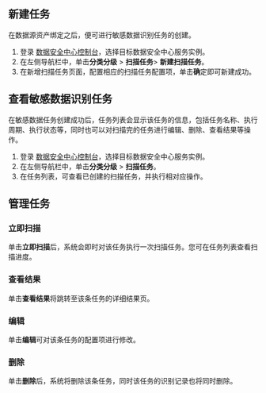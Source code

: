 ## 新建任务
在数据源资产绑定之后，便可进行敏感数据识别任务的创建。
1. 登录 [数据安全中心控制台](https://console.cloud.tencent.com/dsgc/overview)，选择目标数据安全中心服务实例。
2. 在左侧导航栏中，单击**分类分级** > **扫描任务**> **新建扫描任务**。
3. 在新增扫描任务页面，配置相应的扫描任务配置项，单击**确**定即可新建成功。

## 查看敏感数据识别任务
在敏感数据任务创建成功后，任务列表会显示该任务的信息，包括任务名称、执行周期、执行状态等，同时也可以对扫描完的任务进行编辑、删除、查看结果等操作。
1. 登录 [数据安全中心控制台](https://console.cloud.tencent.com/dsgc/overview)，选择目标数据安全中心服务实例。
2. 在左侧导航栏中，单击**分类分级** > **扫描任务**。
3. 在任务列表，可查看已创建的扫描任务，并执行相对应操作。

## 管理任务
### 立即扫描
单击**立即扫描**后，系统会即时对该任务执行一次扫描任务。您可在任务列表查看扫描进度。

### 查看结果
单击**查看结果**将跳转至该条任务的详细结果页。

### 编辑
单击**编辑**可对该条任务的配置项进行修改。

### 删除
单击**删除**后，系统将删除该条任务，同时该任务的识别记录也将同时删除。

